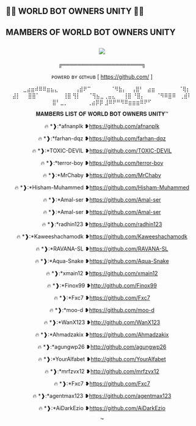 ## 👨‍💻 WORLD BOT OWNERS UNITY 👨‍💻

## MAMBERS OF WORLD BOT OWNERS UNITY
  <div align="center">
    
## [![](https://telegra.ph/file/ef785489ce7290fa5beb2.jpg?size=100)](https://telegra.ph/file/ef785489ce7290fa5beb2.jpg) 

╔═════════════════════╗



ᴘᴏᴡᴇʀᴅ ʙʏ ɢɪᴛʜᴜʙ
[ https://github.com/ ]



⠀⠀  ⣀⣴⣶⠾⠿⠿⣶⣦⣄⠀⠀⠀
⠀⢠⣾⠟⠉⠀⠀⠀⠀⠀⠈⠻⣷⡄⠀
⢠⣿⠃⠀⣴⣶⠀⠀⠀⠀⠀⠀⠈⢿⡆
⣼⡇⠀⠀⣿⣿⠁⠀⠀⠀⠀⠀⠀⢸⣿
⢻⡇⠀⠀⠈⢻⣦⣀⢀⣤⣄⠀⠀⢸⣿
⠘⣿⡄⠀⠀⠀⠈⠻⠿⣿⠿⠀⢀⣾⠇
⠀⣿⠃⣀⡀⠀⠀⠀⠀⠀⢀⣴⡿⡿
⣸⠿⠟⠛⠻⠿⣶⣶⣶⠿⠟⠋⠀




𝐌𝐀𝐌𝐁𝐄𝐑𝐒 𝐋𝐈𝐒𝐓 𝐎𝐅 𝐖𝐎𝐑𝐋𝐃 𝐁𝐎𝐓 𝐎𝐖𝐍𝐄𝐑𝐒 𝐔𝐍𝐈𝐓𝐘™


🔥 *❱:*afnanplk
❥https://github.com/afnanplk

🔥 *❱:*farhan-dqz
❥https://github.com/farhan-dqz

🔥 *❱:*TOXIC-DEVIL
❥https://github.com/TOXIC-DEVIL

🔥 *❱:*terror-boy
❥https://github.com/terror-boy

🔥 *❱:*MrChaby
❥https://github.com/MrChaby

🔥 *❱:*Hisham-Muhammed
❥https://github.com/Hisham-Muhammed

🔥 *❱:*Amal-ser
❥https://github.com/Amal-ser

🔥 *❱:*Amal-ser
❥https://github.com/Amal-ser

🔥 *❱:*radhin123
❥https://github.com/radhin123

🔥 *❱:*Kaweeshachamodk
❥https://github.com/Kaweeshachamodk

🔥 *❱:*RAVANA-SL
❥https://github.com/RAVANA-SL

🔥 *❱:*Aqua-Snake
❥https://github.com/Aqua-Snake

🔥 *❱:*xmain12
❥https://github.com/xmain12

🔥 *❱:*Finox99
❥http://github.com/Finox99

🔥 *❱:*Fxc7
❥https://github.com/Fxc7

🔥 *❱:*moo-d
❥https://github.com/moo-d

🔥 *❱:*WanX123
❥http://github.com/WanX123

🔥 *❱:*Ahmadzakix
❥https://github.com/Ahmadzakix

🔥 *❱:*agungwp26
❥http://github.com/agungwp26

🔥 *❱:*YourAlfabet
❥http://github.com/YourAlfabet

🔥 *❱:*mrfzvx12
❥http://github.com/mrfzvx12

🔥 *❱:*Fxc7
❥https://github.com/Fxc7

🔥 *❱:*agentmax123
❥https://github.com/agentmax123

🔥 *❱:*AiDarkEzio
❥https://github.com/AiDarkEzio

™
